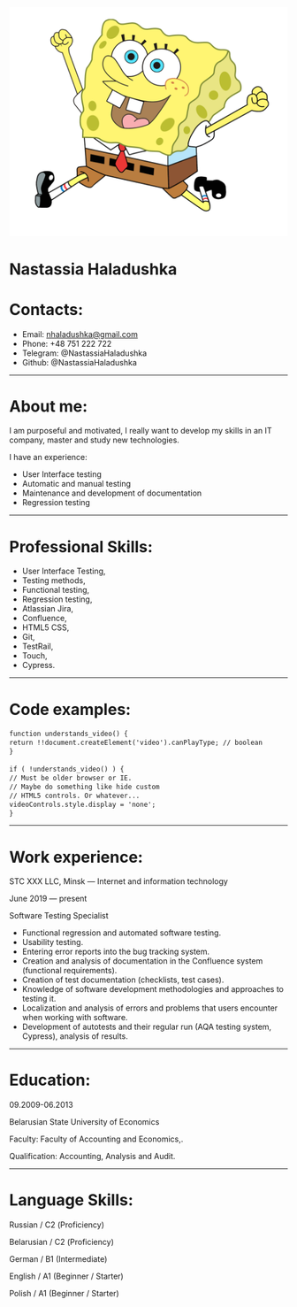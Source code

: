 ![photo](/1.png "My photo")

# **Nastassia Haladushka**

# Contacts:

* Email: nhaladushka@gmail.com
* Phone: +48 751 222 722
* Telegram: @NastassiaHaladushka
* Github: @NastassiaHaladushka
****

# About me:
I am purposeful and motivated, I really want to develop my skills in an IT company, master and study new technologies.


I have an experience:
* User Interface testing
* Automatic and manual testing
* Maintenance and development of documentation
* Regression testing
****
# Professional Skills:
* User Interface Testing,
* Testing methods,
* Functional testing,
* Regression testing,
* Atlassian Jira,
* Confluence,
* HTML5 CSS,
* Git,
* TestRail,
* Touch,
* Cypress.
****

# Code examples:
```
function understands_video() {
return !!document.createElement('video').canPlayType; // boolean
}

if ( !understands_video() ) {
// Must be older browser or IE.
// Maybe do something like hide custom
// HTML5 controls. Or whatever...
videoControls.style.display = 'none';
} 
```
****
# Work experience:

STC XXX LLC, Minsk — Internet and information technology

June 2019 — present


Software Testing Specialist
* Functional regression and automated software testing.
* Usability testing.
* Entering error reports into the bug tracking system.
* Creation and analysis of documentation in the Confluence system (functional requirements).
* Creation of test documentation (checklists, test cases).
* Knowledge of software development methodologies and approaches to testing it.
* Localization and analysis of errors and problems that users encounter when working with software.
* Development of autotests and their regular run (AQA testing system, Cypress), analysis of results.
****

# Education:
09.2009-06.2013 

Belarusian State University of Economics


Faculty: Faculty of Accounting and Economics,.


Qualification: Accounting, Analysis and Audit.
****
# Language Skills:
Russian / С2 (Proficiency)


Belarusian / С2 (Proficiency)


German / B1 (Intermediate)


English / A1 (Beginner / Starter)


Polish / A1 (Beginner / Starter)
